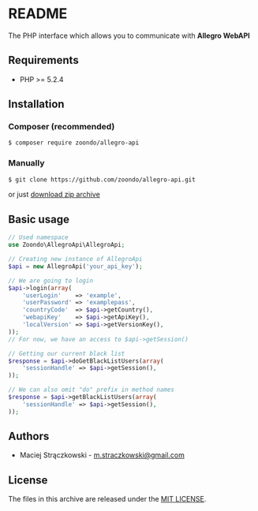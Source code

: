 # README

The PHP interface which allows you to communicate with **Allegro WebAPI**

## Requirements

- PHP >= 5.2.4

## Installation

### Composer (recommended)

```bash
$ composer require zoondo/allegro-api
```

### Manually

```bash
$ git clone https://github.com/zoondo/allegro-api.git
```

or just [download zip archive](https://github.com/zoondo/allegro-api/archive/master.zip)

## Basic usage

```php
// Used namespace
use Zoondo\AllegroApi\AllegroApi;

// Creating new instance of AllegroApi
$api = new AllegroApi('your_api_key');

// We are going to login
$api->login(array(
    'userLogin'    => 'example',
    'userPassword' => 'examplepass',
    'countryCode'  => $api->getCountry(),
    'webapiKey'    => $api->getApiKey(),
    'localVersion' => $api->getVersionKey(),
));
// For now, we have an access to $api->getSession()

// Getting our current black list
$response = $api->doGetBlackListUsers(array(
    'sessionHandle' => $api->getSession(),
));

// We can also omit "do" prefix in method names
$response = $api->getBlackListUsers(array(
    'sessionHandle' => $api->getSession(),
));
```

## Authors

- Maciej Strączkowski - <m.straczkowski@gmail.com>

## License

The files in this archive are released under the [MIT LICENSE](LICENSE).
